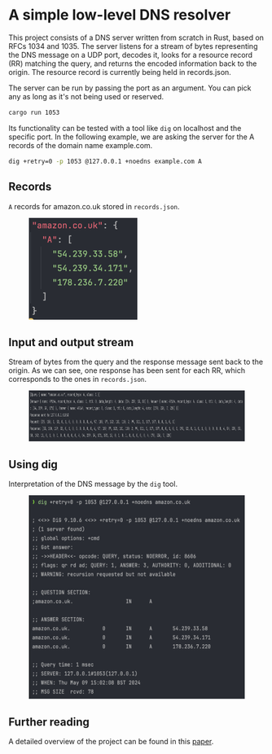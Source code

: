 # A simple low-level DNS resolver
This project consists of a DNS server written from scratch in Rust, based on RFCs 1034 and 1035. The server listens for a stream of bytes representing the DNS message on a UDP port, decodes it, looks for a resource record (RR) matching the query, and returns the encoded information back to the origin. The resource record is currently being held in records.json.

The server can be run by passing the port as an argument. You can pick any as long as it's not being used or reserved.
```bash
cargo run 1053
```

Its functionality can be tested with a tool like `dig` on localhost and the specific port. In the following example, we are asking the server for the A records of the domain name example.com.
```bash
dig +retry=0 -p 1053 @127.0.0.1 +noedns example.com A
```
## Records
`A` records for amazon.co.uk stored in `records.json`.
<figure>
  <img src="media/records-json.png" alt="" height="200" />
</figure>

## Input and output stream
Stream of bytes from the query and the response message sent back to the origin. As we can see, one response has been sent for each RR, which corresponds to the ones in `records.json`. 
<figure>
  <img src="media/server-logs.png" alt="" height="100" />
</figure>

## Using dig
Interpretation of the DNS message by the `dig` tool.
<figure>
  <img src="media/dig.png" alt="" height="400" />
</figure>

## Further reading
A detailed overview of the project can be found in this [paper](paper.pdf).
